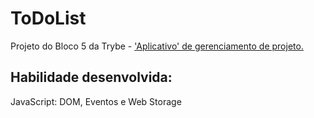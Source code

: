 # ToDoList
Projeto do Bloco 5 da Trybe - <a href="https://luishsk93.github.io/Trybe-ToDoList/">'Aplicativo' de gerenciamento de projeto.</a>

## Habilidade desenvolvida:
JavaScript: DOM, Eventos e Web Storage
